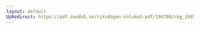 ```yaml
---
layout: default
UpRedirect: https://pdf.swedeb.se/riksdagen-volumeG-pdf/199798/reg_199798/reg_199798_0032.pdf
---
```

